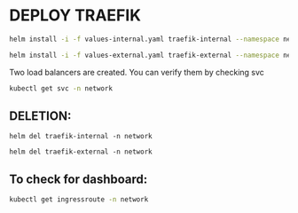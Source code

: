 # DEPLOY TRAEFIK

```bash
helm install -i -f values-internal.yaml traefik-internal --namespace network .

helm install -i -f values-external.yaml traefik-external --namespace network .
```

Two load balancers are created. You can verify them by checking svc
```bash
kubectl get svc -n network
```

## DELETION:
```
helm del traefik-internal -n network

helm del traefik-external -n network
```

## To check for dashboard:
```bash
kubectl get ingressroute -n network
```